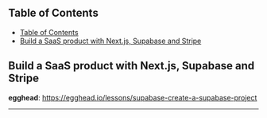 ## Table of Contents

- [Table of Contents](#table-of-contents)
- [Build a SaaS product with Next.js, Supabase and Stripe](#build-a-saas-product-with-nextjs-supabase-and-stripe)

## Build a SaaS product with Next.js, Supabase and Stripe
  **egghead**: https://egghead.io/lessons/supabase-create-a-supabase-project

---